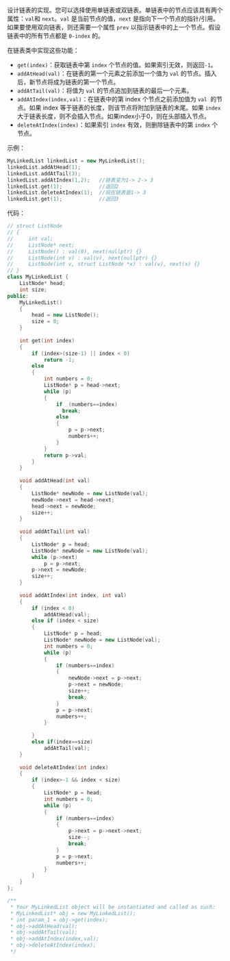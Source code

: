 设计链表的实现。您可以选择使用单链表或双链表。单链表中的节点应该具有两个属性：`val`和 `next`。`val` 是当前节点的值，`next` 是指向下一个节点的指针/引用。如果要使用双向链表，则还需要一个属性 `prev` 以指示链表中的上一个节点。假设链表中的所有节点都是 `0-index` 的。

在链表类中实现这些功能：

- `get(index)`：获取链表中第 `index` 个节点的值。如果索引无效，则返回`-1`。
- `addAtHead(val)`：在链表的第一个元素之前添加一个值为 `val` 的节点。插入后，新节点将成为链表的第一个节点。
- `addAtTail(val)`：将值为 `val` 的节点追加到链表的最后一个元素。
- `addAtIndex(index,val)`：在链表中的第 index 个节点之前添加值为 `val`  的节点。如果 index 等于链表的长度，则该节点将附加到链表的末尾。如果 `index` 大于链表长度，则不会插入节点。如果index小于0，则在头部插入节点。
- `deleteAtIndex(index)`：如果索引 `index` 有效，则删除链表中的第 `index` 个节点。

示例：
```cpp
MyLinkedList linkedList = new MyLinkedList();
linkedList.addAtHead(1);
linkedList.addAtTail(3);
linkedList.addAtIndex(1,2);   //链表变为1-> 2-> 3
linkedList.get(1);            //返回2
linkedList.deleteAtIndex(1);  //现在链表是1-> 3
linkedList.get(1);            //返回3
```

代码：
```cpp
// struct ListNode
// {
//     int val;
//     ListNode* next;
//     ListNode() : val(0), next(nullptr) {}
//     ListNode(int v) : val(v), next(nullptr) {}
//     ListNode(int v, struct ListNode *x) : val(v), next(x) {}
// }
class MyLinkedList {
    ListNode* head;
    int size;
public:
    MyLinkedList() 
    {
        head = new ListNode();
        size = 0;
    }
    
    int get(int index) 
    {
        if (index>(size-1) || index < 0)
            return -1;
        else
        {
            int numbers = 0;
            ListNode* p = head->next;
            while (p)
            {
                if  (numbers==index)
                  break;
                else
                {
                    p = p->next;
                    numbers++;
                }
            }
            return p->val;
        }
    }
    
    void addAtHead(int val) 
    {
        ListNode* newNode = new ListNode(val);
        newNode->next = head->next;
        head->next = newNode;
        size++;
    }
    
    void addAtTail(int val) 
    {
        ListNode* p = head;
        ListNode* newNode = new ListNode(val);
        while (p->next)
            p = p->next;
        p->next = newNode;
        size++;
    }
    
    void addAtIndex(int index, int val) 
    {
        if (index < 0)
            addAtHead(val);
        else if (index < size)
        {
            ListNode* p = head;
            ListNode* newNode = new ListNode(val);
            int numbers = 0;
            while (p)
            {
                if (numbers==index)
                {
                    newNode->next = p->next;
                    p->next = newNode;
                    size++;
                    break;
                }
                p = p->next;
                numbers++;
            }
            
        }
        else if(index==size)
            addAtTail(val);
    }
    
    void deleteAtIndex(int index) 
    {
        if (index>-1 && index < size)
        {
            ListNode* p = head;
            int numbers = 0;
            while (p)
            {
                if (numbers==index)
                {
                    p->next = p->next->next;
                    size--;
                    break;
                }
                p = p->next;
                numbers++;
            }
        }
    }
};

/**
 * Your MyLinkedList object will be instantiated and called as such:
 * MyLinkedList* obj = new MyLinkedList();
 * int param_1 = obj->get(index);
 * obj->addAtHead(val);
 * obj->addAtTail(val);
 * obj->addAtIndex(index,val);
 * obj->deleteAtIndex(index);
 */
```

